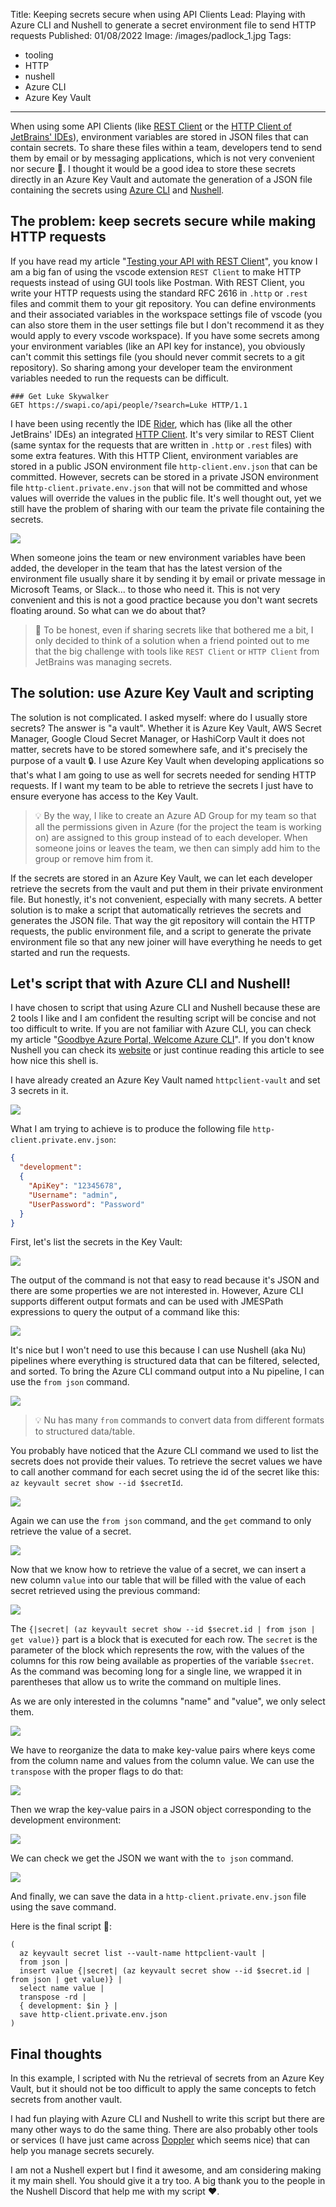 Title: Keeping secrets secure when using API Clients
Lead: Playing with Azure CLI and Nushell to generate a secret environment file to send HTTP requests
Published: 01/08/2022
Image: /images/padlock_1.jpg
Tags:
  - tooling
  - HTTP
  - nushell
  - Azure CLI
  - Azure Key Vault
---
When using some API Clients (like [REST Client](https://marketplace.visualstudio.com/items?itemName=humao.rest-client) or the [HTTP Client of JetBrains' IDEs](https://www.jetbrains.com/help/rider/Http_client_in__product__code_editor.html)), environment variables are stored in JSON files that can contain secrets. To share these files within a team, developers tend to send them by email or by messaging applications, which is not very convenient nor secure 🔐. I thought it would be a good idea to store these secrets directly in an Azure Key Vault and automate the generation of a JSON file containing the secrets using [Azure CLI](https://docs.microsoft.com/en-us/cli/azure/) and [Nushell](https://www.nushell.sh/).

## The problem: keep secrets secure while making HTTP requests

If you have read my article "[Testing your API with REST Client](https://www.techwatching.dev/posts/testing-your-api-with-rest-client)", you know I am a big fan of using the vscode extension `REST Client` to make HTTP requests instead of using GUI tools like Postman. With REST Client, you write your HTTP requests using the standard RFC 2616 in `.http` or `.rest` files and commit them to your git repository. You can define environments and their associated variables in the workspace settings file of vscode (you can also store them in the user settings file but I don't recommend it as they would apply to every vscode workspace). If you have some secrets among your environment variables (like an API key for instance), you obviously can't commit this settings file (you should never commit secrets to a git repository). So sharing among your developer team the environment variables needed to run the requests can be difficult.

```http
### Get Luke Skywalker
GET https://swapi.co/api/people/?search=Luke HTTP/1.1
```

I have been using recently the IDE [Rider](https://www.jetbrains.com/fr-fr/rider/), which has (like all the other JetBrains' IDEs) an integrated [HTTP Client](https://www.jetbrains.com/help/rider/Http_client_in__product__code_editor.html). It's very similar to REST Client (same syntax for the requests that are written in `.http` or `.rest` files) with some extra features. With this HTTP Client, environment variables are stored in a public JSON environment file `http-client.env.json` that can be committed. However, secrets can be stored in a private JSON environment file `http-client.private.env.json` that will not be committed and whose values will override the values in the public file. It's well thought out, yet we still have the problem of sharing with our team the private file containing the secrets.

<img src="/posts/images/httpclientssecrets_rider_1.png" class="img-fluid centered-img">

When someone joins the team or new environment variables have been added, the developer in the team that has the latest version of the environment file usually share it by sending it by email or private message in Microsoft Teams, or Slack... to those who need it. This is not very convenient and this is not a good practice because you don't want secrets floating around. So what can we do about that?

> 💬 To be honest, even if sharing secrets like that bothered me a bit, I only decided to think of a solution when a friend pointed out to me that the big challenge with tools like `REST Client` or `HTTP Client` from JetBrains was managing secrets.

## The solution: use Azure Key Vault and scripting

The solution is not complicated. I asked myself: where do I usually store secrets? The answer is "a vault". Whether it is Azure Key Vault, AWS Secret Manager, Google Cloud Secret Manager, or HashiCorp Vault it does not matter, secrets have to be stored somewhere safe, and it's precisely the purpose of a vault 🔒. I use Azure Key Vault when developing applications so that's what I am going to use as well for secrets needed for sending HTTP requests. If I want my team to be able to retrieve the secrets I just have to ensure everyone has access to the Key Vault. 

> 💡 By the way, I like to create an Azure AD Group for my team so that all the permissions given in Azure (for the project the team is working on) are assigned to this group instead of to each developer. When someone joins or leaves the team, we then can simply add him to the group or remove him from it.

If the secrets are stored in an Azure Key Vault, we can let each developer retrieve the secrets from the vault and put them in their private environment file. But honestly, it's not convenient, especially with many secrets. A better solution is to make a script that automatically retrieves the secrets and generates the JSON file. That way the git repository will contain the HTTP requests, the public environment file, and a script to generate the private environment file so that any new joiner will have everything he needs to get started and run the requests.

## Let's script that with Azure CLI and Nushell!

I have chosen to script that using Azure CLI and Nushell because these are 2 tools I like and I am confident the resulting script will be concise and not too difficult to write. If you are not familiar with Azure CLI, you can check my article "[Goodbye Azure Portal, Welcome Azure CLI](https://www.techwatching.dev/posts/welcome-azure-cli)". If you don't know Nushell you can check its [website](https://www.nushell.sh/) or just continue reading this article to see how nice this shell is.

I have already created an Azure Key Vault named `httpclient-vault` and set 3 secrets in it. 

<img src="/posts/images/httpclientssecrets_keyvault_1.png" class="img-fluid centered-img">

What I am trying to achieve is to produce the following file `http-client.private.env.json`:
```json
{
  "development":
  {
    "ApiKey": "12345678",
    "Username": "admin",
    "UserPassword": "Password"
  }
}
```

First, let's list the secrets in the Key Vault:

<img src="/posts/images/httpclientssecrets_script_1.png" class="img-fluid centered-img">

The output of the command is not that easy to read because it's JSON and there are some properties we are not interested in. However, Azure CLI supports different output formats and can be used with JMESPath expressions to query the output of a command like this:

<img src="/posts/images/httpclientssecrets_script_2.png" class="img-fluid centered-img">

It's nice but I won't need to use this because I can use Nushell (aka Nu) pipelines where everything is structured data that can be filtered, selected, and sorted. To bring the Azure CLI command output into a Nu pipeline, I can use the `from json` command.

<img src="/posts/images/httpclientssecrets_script_3.png" class="img-fluid centered-img">

> 💡 Nu has many `from` commands to convert data from different formats to structured data/table.

You probably have noticed that the Azure CLI command we used to list the secrets does not provide their values. To retrieve the secret values we have to call another command for each secret using the id of the secret like this: `az keyvault secret show --id $secretId`.

<img src="/posts/images/httpclientssecrets_script_4.png" class="img-fluid centered-img">

Again we can use the `from json` command, and the `get` command to only retrieve the value of a secret.

<img src="/posts/images/httpclientssecrets_script_5.png" class="img-fluid centered-img">

Now that we know how to retrieve the value of a secret, we can insert a new column `value` into our table that will be filled with the value of each secret retrieved   using the previous command: 

<img src="/posts/images/httpclientssecrets_script_6.png" class="img-fluid centered-img">

The `{|secret| (az keyvault secret show --id $secret.id | from json | get value)}` part is a block that is executed for each row. The `secret` is the parameter of the block which represents the row, with the values of the columns for this row being available as properties of the variable `$secret`. As the command was becoming long for a single line, we wrapped it in parentheses that allow us to write the command on multiple lines.

As we are only interested in the columns "name" and "value", we only select them.

<img src="/posts/images/httpclientssecrets_script_7.png" class="img-fluid centered-img">

We have to reorganize the data to make key-value pairs where keys come from the column name and values from the column value. We can use the `transpose` with the proper flags to do that:

<img src="/posts/images/httpclientssecrets_script_8.png" class="img-fluid centered-img">

Then we wrap the key-value pairs in a JSON object corresponding to the development environment:

<img src="/posts/images/httpclientssecrets_script_9.png" class="img-fluid centered-img">

We can check we get the JSON we want with the `to json` command.

<img src="/posts/images/httpclientssecrets_script_10.png" class="img-fluid centered-img">

And finally, we can save the data in a `http-client.private.env.json` file using the save command.

Here is the final script 🔽:

```
(
  az keyvault secret list --vault-name httpclient-vault |
  from json |
  insert value {|secret| (az keyvault secret show --id $secret.id | from json | get value)} |
  select name value |
  transpose -rd |
  { development: $in } |
  save http-client.private.env.json
)
```

## Final thoughts

In this example, I scripted with Nu the retrieval of secrets from an Azure Key Vault, but it should not be too difficult to apply the same concepts to fetch secrets from another vault.

I had fun playing with Azure CLI and Nushell to write this script but there are many other ways to do the same thing. There are also probably other tools or services (I have just came across [Doppler](https://www.doppler.com/) which seems nice) that can help you manage secrets securely.

I am not a Nushell expert but I find it awesome, and am considering making it my main shell. You should give it a try too. A big thank you to the people in the Nushell Discord that help me with my script ❤️.